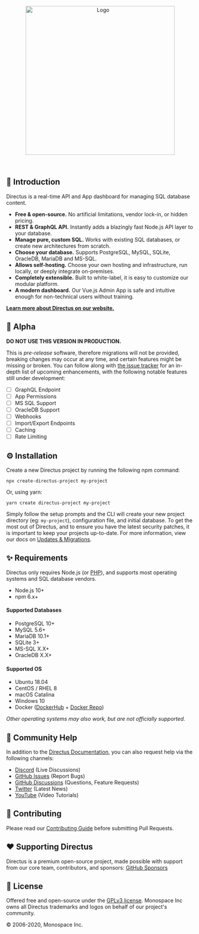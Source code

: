 <p align="center"><img width="400" alt="Logo" src="https://user-images.githubusercontent.com/522079/89687381-23943700-d8ce-11ea-9a4d-ae3eae136423.png"></p>

<br>

## 🐰 Introduction

Directus is a real-time API and App dashboard for managing SQL database content.

* **Free & open-source.** No artificial limitations, vendor lock-in, or hidden pricing.
* **REST & GraphQL API.** Instantly adds a blazingly fast Node.js API layer to your database.
* **Manage pure, custom SQL.** Works with existing SQL databases, or create new architectures from scratch.
* **Choose your database.** Supports PostgreSQL, MySQL, SQLite, OracleDB, MariaDB and MS-SQL.
* **Allows self-hosting.** Choose your own hosting and infrastructure, run locally, or deeply integrate on-premises.
* **Completely extensible.** Built to white-label, it is easy to customize our modular platform.
* **A modern dashboard.** Our Vue.js Admin App is safe and intuitive enough for non-technical users without training.

**[Learn more about Directus on our website.](https://directus.io)**

## 🚧 Alpha

**DO NOT USE THIS VERSION IN PRODUCTION.**

This is *pre-release* software, therefore migrations will not be provided, breaking changes may occur at any time, and certain features might be missing or broken. You can follow along with [the issue tracker](https://github.com/directus/next/issues) for an in-depth list of upcoming enhancements, with the following notable features still under development:

- [ ] GraphQL Endpoint
- [ ] App Permissions
- [ ] MS SQL Support
- [ ] OracleDB Support
- [ ] Webhooks
- [ ] Import/Export Endpoints
- [ ] Caching
- [ ] Rate Limiting

## ⚙️ Installation

Create a new Directus project by running the following npm command:

```
npx create-directus-project my-project
```

Or, using yarn:

```
yarn create directus-project my-project
```

Simply follow the setup prompts and the CLI will create your new project directory (eg: `my-project`), configuration file, and initial database. To get the most out of Directus, and to ensure you have the latest security patches, it is important to keep your projects up-to-date. For more information, view our docs on [Updates & Migrations](#).

## ✨ Requirements

Directus only requires Node.js (or [PHP](https://github.com/directus/api-next)), and supports most operating systems and SQL database vendors.

* Node.js 10+
* npm 6.x+

#### Supported Databases

* PostgreSQL 10+
* MySQL 5.6+
* MariaDB 10.1+
* SQLite 3+
* MS-SQL X.X+
* OracleDB X.X+

#### Supported OS

* Ubuntu 18.04
* CentOS / RHEL 8
* macOS Catalina
* Windows 10
* Docker ([DockerHub](https://hub.docker.com/r/directus/directus) + [Docker Repo](https://github.com/directus/docker))

_Other operating systems may also work, but are not officially supported._

## 🤔 Community Help

In addition to the [Directus Documentation](https://docs.directus.io), you can also request help via the following channels:

* [Discord](http://discord.gg/directus) (Live Discussions)
* [GitHub Issues](https://github.com/directus/next/issues) (Report Bugs)
* [GitHub Discussions](https://github.com/directus/next/discussions/category_choices) (Questions, Feature Requests)
* [Twitter](https://twitter.com/directus) (Latest News)
* [YouTube](https://www.youtube.com/c/DirectusVideos/featured) (Video Tutorials)

## 🔧 Contributing

Please read our [Contributing Guide](./CONTRIBUTING.md) before submitting Pull Requests.

## ❤️ Supporting Directus

Directus is a premium open-source project, made possible with support from our core team, contributors, and sponsors: [GitHub Sponsors](https://github.com/sponsors/directus)

## 📄 License

Offered free and open-source under the [GPLv3 license](./license). Monospace Inc owns all Directus trademarks and logos on behalf of our project's community.

© 2006-2020, Monospace Inc.
